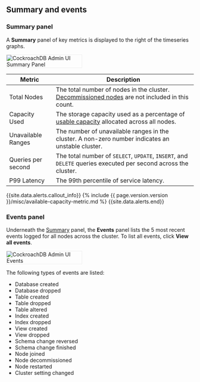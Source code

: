 ## Summary and events

### Summary panel

A **Summary** panel of key metrics is displayed to the right of the timeseries graphs.

<img src="{{ 'images/v20.2/admin_ui_summary_panel.png' | relative_url }}" alt="CockroachDB Admin UI Summary Panel" style="border:1px solid #eee;max-width:40%" />

Metric | Description
--------|----
Total Nodes | The total number of nodes in the cluster. [Decommissioned nodes](../remove-nodes.html) are not included in this count.
Capacity Used | The storage capacity used as a percentage of [usable capacity](../admin-ui-cluster-overview-page.html#capacity-metrics) allocated across all nodes.
Unavailable Ranges | The number of unavailable ranges in the cluster. A non-zero number indicates an unstable cluster.
Queries per second | The total number of `SELECT`, `UPDATE`, `INSERT`, and `DELETE` queries executed per second across the cluster.
P99 Latency | The 99th percentile of service latency.

{{site.data.alerts.callout_info}}
{% include {{ page.version.version }}/misc/available-capacity-metric.md %}
{{site.data.alerts.end}}

### Events panel

Underneath the [Summary](#summary-panel) panel, the **Events** panel lists the 5 most recent events logged for all nodes across the cluster. To list all events, click **View all events**.

<img src="{{ 'images/v20.2/admin_ui_events.png' | relative_url }}" alt="CockroachDB Admin UI Events" style="border:1px solid #eee;max-width:40%" />

The following types of events are listed:

- Database created
- Database dropped
- Table created
- Table dropped
- Table altered
- Index created
- Index dropped
- View created
- View dropped
- Schema change reversed
- Schema change finished
- Node joined
- Node decommissioned
- Node restarted
- Cluster setting changed